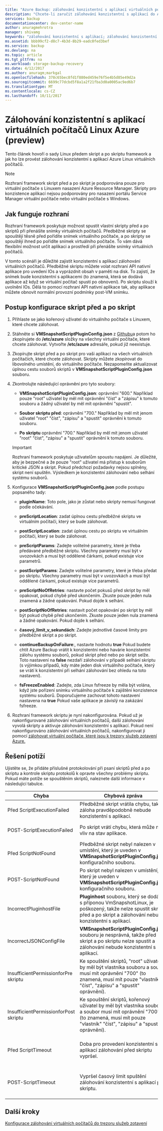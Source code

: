 ```yaml
---
title: "Azure Backup: zálohování konzistentní s aplikací virtuálních počítačů Linux | Microsoft Docs"
description: "Chcete-li zaručit zálohování konzistentní s aplikací do Azure, pro virtuální počítače s Linuxem pomocí skriptů. Skripty se vztahují pouze na virtuální počítače s Linuxem v nasazení Resource Manager; skripty se nevztahují na virtuální počítače Windows nebo nasazení service manager. Tento článek vás provede kroky pro konfiguraci skripty, včetně řešení potíží."
services: backup
documentationcenter: dev-center-name
author: anuragmehrotra
manager: shivamg
keywords: "zálohování konzistentní s aplikací; zálohování konzistentní s aplikací virtuálního počítače Azure; Zálohování virtuálních počítačů Linux; Zálohování Azure"
ms.assetid: bbb99cf2-d8c7-4b3d-8b29-eadc0fed3bef
ms.service: backup
ms.devlang: na
ms.topic: article
ms.tgt_pltfrm: na
ms.workload: storage-backup-recovery
ms.date: 4/12/2017
ms.author: anuragm;markgal
ms.openlocfilehash: 378c65bec8fd1f880ed459e76f5e4b5d85e49d2a
ms.sourcegitcommit: 6699c77dcbd5f8a1a2f21fba3d0a0005ac9ed6b7
ms.translationtype: MT
ms.contentlocale: cs-CZ
ms.lasthandoff: 10/11/2017
---
```

# <a name="application-consistent-backup-of-azure-linux-vms-preview"></a>Zálohování konzistentní s aplikací virtuálních počítačů Linux Azure (preview)

Tento článek hovoří o sady Linux předem skript a po skriptu framework a jak ho lze provést zálohování konzistentní s aplikací Azure Linux virtuálních počítačů.

> [!Note]
> Rozhraní framework skript před a po skript je podporována pouze pro virtuální počítače s Linuxem nasazení Azure Resource Manager. Skripty pro konzistence aplikací nejsou podporovány pro nasazení portálu Service Manager virtuální počítače nebo virtuální počítače s Windows.
>

## <a name="how-the-framework-works"></a>Jak funguje rozhraní

Rozhraní framework poskytuje možnost spustit vlastní skripty před a po skriptů při přenášíte snímky virtuálních počítačů. Předběžné skripty se spouštějí těsně před pořídíte snímek virtuálního počítače, a po skripty se spouštějí ihned po pořídíte snímek virtuálního počítače. To vám dává flexibilní možnost určit aplikaci a prostředí při přenášíte snímky virtuálních počítačů.

V tomto scénáři je důležité zajistit konzistentní s aplikací zálohování virtuálních počítačů. Předběžné skriptu můžete volat rozhraní API nativní aplikace pro uvedení IOs a vyprázdnit obsah v paměti na disk. To zajistí, že snímek bude konzistentní s aplikacemi (to znamená, která se dodává aplikace až když se virtuální počítač spustí po obnovení). Po skriptu slouží k uvolnění IOs. Dělá to pomocí rozhraní API nativní aplikace tak, aby aplikace můžete obnovit normální provozní podmínky post-VM snímku.

## <a name="steps-to-configure-pre-script-and-post-script"></a>Postup konfigurace skript před a po skript

1. Přihlaste se jako kořenový uživatel do virtuálního počítače s Linuxem, které chcete zálohovat.

2. Stáhněte si **VMSnapshotScriptPluginConfig.json** z [Githubu](https://github.com/MicrosoftAzureBackup/VMSnapshotPluginConfig)a potom ho zkopírujete do **/etc/azure** složky na všechny virtuální počítače, které chcete zálohovat. Vytvořte **/etc/azure** adresáře, pokud již neexistuje.

3. Zkopírujte skript před a po skript pro vaši aplikaci na všech virtuálních počítačích, které chcete zálohovat. Skripty můžete zkopírovat do libovolného umístění, do virtuálního počítače. Nezapomeňte aktualizovat úplnou cestu souborů skriptů v **VMSnapshotScriptPluginConfig.json** souboru.

4. Zkontrolujte následující oprávnění pro tyto soubory:

   - **VMSnapshotScriptPluginConfig.json**: oprávnění "600." Například pouze "root" uživatel by měl mít oprávnění "číst" a "zápisu" k tomuto souboru a žádný uživatel by měl mít oprávnění "spustit".

   - **Soubor skriptu před**: oprávnění "700."  Například by měl mít jenom uživatel "root" "číst", "zápisu" a "spustit" oprávnění k tomuto souboru.
  
   - **Po skriptu** oprávnění "700." Například by měl mít jenom uživatel "root" "číst", "zápisu" a "spustit" oprávnění k tomuto souboru.

   > [!Important]
   > Rozhraní framework poskytuje uživatelům spoustu napájení. Je důležité, aby je bezpečné a že pouze "root" uživatel má přístup k souborům kritické JSON a skript.
   > Pokud předchozí požadavky nejsou splněny, skript není spuštěn. Výsledkem je konzistentní zálohování nebo selhání systému souborů.
   >

5. Konfigurace **VMSnapshotScriptPluginConfig.json** podle postupu popsaného tady:
    - **pluginName**: Toto pole, jako je zůstat nebo skripty nemusí fungovat podle očekávání.

    - **preScriptLocation**: zadat úplnou cestu předběžné skriptu ve virtuálním počítači, který se bude zálohovat.

    - **postScriptLocation**: zadat úplnou cestu po skriptu ve virtuálním počítači, který se bude zálohovat.

    - **preScriptParams**: Zadejte volitelné parametry, které je třeba předávané předběžné skriptu. Všechny parametry musí být v uvozovkách a musí být oddělené čárkami, pokud existuje více parametrů.

    - **postScriptParams**: Zadejte volitelné parametry, které je třeba předat po skriptu. Všechny parametry musí být v uvozovkách a musí být oddělené čárkami, pokud existuje více parametrů.

    - **preScriptNoOfRetries**: nastavte počet pokusů před skript by měl opakovat, pokud chybě před ukončením. Zkuste pouze jeden nula znamená a žádné opakování. Pokud dojde k selhání.

    - **postScriptNoOfRetries**: nastavit počet opakování po skript by měl být pokud chybě před ukončením. Zkuste pouze jeden nula znamená a žádné opakování. Pokud dojde k selhání.
    
    - **časový_limit_v_sekundách**: Zadejte jednotlivé časové limity pro předběžné skript a po skript.

    - **continueBackupOnFailure**:, nastavte hodnotu **true** Pokud budete chtít Azure Backup vrátit k konzistentní nebo havárie konzistentní zálohu systému souborů, pokud skript před nebo po skript selže. Toto nastavení na **false** nezdaří zálohování v případě selhání skriptu (s výjimkou případů, kdy máte jeden disk virtuálního počítače, který se vrátí k konzistentní při selhání zálohování bez ohledu na toto nastavení).

    - **fsFreezeEnabled**: Zadejte, zda Linux fsfreeze by měla být volána, když jste pořízení snímku virtuálního počítače k zajištění konzistence systému souborů. Doporučujeme zachovat tohoto nastavení nastavena na **true** Pokud vaše aplikace je závislý na zakázání fsfreeze.

6. Rozhraní framework skriptu je nyní nakonfigurována. Pokud už je nakonfigurované zálohování virtuálních počítačů, další zálohování vyvolá skripty a aktivuje zálohování konzistentní s aplikací. Pokud není nakonfigurováno zálohování virtuálních počítačů, nakonfigurovat ji pomocí [zálohovat virtuální počítače, které jsou k trezory služeb zotavení Azure.](https://docs.microsoft.com/azure/backup/backup-azure-vms-first-look-arm)

## <a name="troubleshooting"></a>Řešení potíží

Ujistěte se, že přidáte příslušné protokolování při psaní skriptů před a po skriptu a kontrole skriptu protokolů k opravte všechny problémy skriptu. Pokud máte potíže se spouštěním skriptů, naleznete další informace v následující tabulce.

| Chyba | Chybová zpráva | Doporučená akce |
| ------------------------ | -------------- | ------------------ |
| Před ScriptExecutionFailed |Předběžné skript vrátila chybu, takže záloha pravděpodobně nebude konzistentní s aplikací.   | Podívejte se na protokoly selhání vašeho skriptu vyřešit problém.|  
|   POST-ScriptExecutionFailed |    Po skript vrátí chybu, která může mít vliv na stav aplikace. |    Podívejte se na protokoly selhání vašeho skriptu, opravte problém a zkontrolujte stav aplikace. |
| Před ScriptNotFound |  Předběžné skript nebyl nalezen v umístění, který je uveden v **VMSnapshotScriptPluginConfig.json** konfiguračního souboru. |   Zkontrolujte, jestli to před skript se nachází v cestě, který je uveden v konfiguračním souboru, aby zálohování konzistentní s aplikací.|
| POST-ScriptNotFound | Po skript nebyl nalezen v umístění, který je uveden v **VMSnapshotScriptPluginConfig.json** konfiguračního souboru. |   Zkontrolujte, že to po skript se nachází v cestě, který je uveden v konfiguračním souboru, aby zálohování konzistentní s aplikací.|
| IncorrectPluginhostFile | **Pluginhost** souboru, který se dodává s příponou VmSnapshotLinux, je poškozený, takže nelze spustit skript před a po skript a zálohování nebude konzistentní s aplikací. | Odinstalace **VmSnapshotLinux** rozšíření a bude nutné přeinstalovat automaticky s další zálohování na opravě problému. |
| IncorrectJSONConfigFile | **VMSnapshotScriptPluginConfig.json** souboru je nesprávná, takže před skript a po skriptu nelze spustit a zálohování nebude konzistentní s aplikací. | Stáhněte si kopii z [Githubu](https://github.com/MicrosoftAzureBackup/VMSnapshotPluginConfig) a nakonfigurujte ji znovu. |
| InsufficientPermissionforPre skriptu | Ke spouštění skriptů, "root" uživatel by měl být vlastníka souboru a soubor musí mít oprávnění "700" (to znamená, musí mít pouze "vlastník" "číst", "zápisu" a "spustit" oprávnění). | Zajistěte, aby uživatel "root" se "vlastník" soubor skriptu a že pouze "vlastník" má "oprávnění ke čtení", "zápisu" a "spustit". |
| InsufficientPermissionforPost skriptu | Ke spouštění skriptů, kořenový uživatel by měl být vlastníka souboru a soubor musí mít oprávnění "700" (to znamená, musí mít pouze "vlastník" "číst", "zápisu" a "spustit" oprávnění). | Zajistěte, aby uživatel "root" se "vlastník" soubor skriptu a že pouze "vlastník" má "oprávnění ke čtení", "zápisu" a "spustit". |
| Před ScriptTimeout | Doba pro provedení konzistentní s aplikací zálohování před skriptu vypršel. | Zkontrolujte skript a zvýšit časový limit v **VMSnapshotScriptPluginConfig.json** soubor, který se nachází v **/etc/azure**. |
| POST-ScriptTimeout | Vypršel časový limit spuštění zálohování konzistentní s aplikací po skriptu. | Zkontrolujte skript a zvýšit časový limit v **VMSnapshotScriptPluginConfig.json** soubor, který se nachází v **/etc/azure**. |

## <a name="next-steps"></a>Další kroky
[Konfigurace zálohování virtuálních počítačů do trezoru služeb zotavení](https://docs.microsoft.com/azure/backup/backup-azure-arm-vms)
